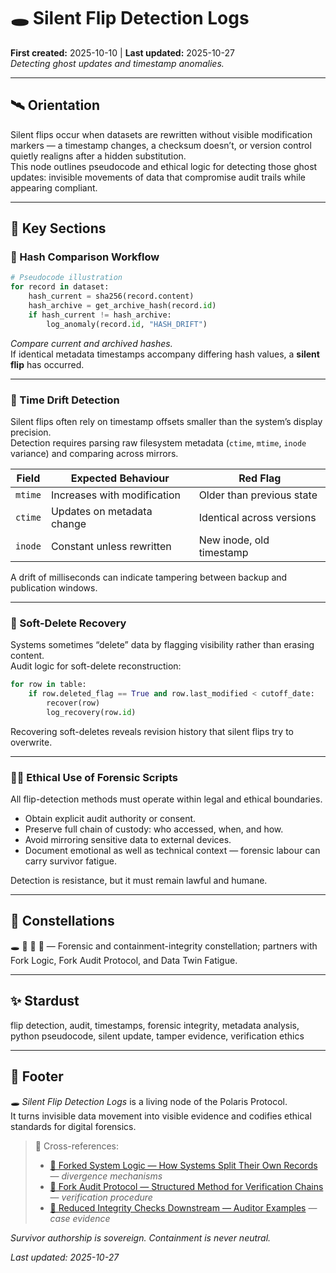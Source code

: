 # 🕳️ Silent Flip Detection Logs  
**First created:** 2025-10-10 | **Last updated:** 2025-10-27  
*Detecting ghost updates and timestamp anomalies.*  

---

## 🛰️ Orientation  

Silent flips occur when datasets are rewritten without visible modification markers — a timestamp changes, a checksum doesn’t, or version control quietly realigns after a hidden substitution.  
This node outlines pseudocode and ethical logic for detecting those ghost updates: invisible movements of data that compromise audit trails while appearing compliant.

---

## 📑 Key Sections  

### 🐅 Hash Comparison Workflow  

```python
# Pseudocode illustration
for record in dataset:
    hash_current = sha256(record.content)
    hash_archive = get_archive_hash(record.id)
    if hash_current != hash_archive:
        log_anomaly(record.id, "HASH_DRIFT")
```

*Compare current and archived hashes.*  
If identical metadata timestamps accompany differing hash values, a **silent flip** has occurred.

---

### 🐝 Time Drift Detection  

Silent flips often rely on timestamp offsets smaller than the system’s display precision.  
Detection requires parsing raw filesystem metadata (`ctime`, `mtime`, `inode` variance) and comparing across mirrors.  

| Field | Expected Behaviour | Red Flag |
|--------|--------------------|----------|
| `mtime` | Increases with modification | Older than previous state |
| `ctime` | Updates on metadata change | Identical across versions |
| `inode` | Constant unless rewritten | New inode, old timestamp |

A drift of milliseconds can indicate tampering between backup and publication windows.

---

### 🪼 Soft-Delete Recovery  

Systems sometimes “delete” data by flagging visibility rather than erasing content.  
Audit logic for soft-delete reconstruction:  

```python
for row in table:
    if row.deleted_flag == True and row.last_modified < cutoff_date:
        recover(row)
        log_recovery(row.id)
```

Recovering soft-deletes reveals revision history that silent flips try to overwrite.  

---

### 🐦‍🔥 Ethical Use of Forensic Scripts  

All flip-detection methods must operate within legal and ethical boundaries.  
- Obtain explicit audit authority or consent.  
- Preserve full chain of custody: who accessed, when, and how.  
- Avoid mirroring sensitive data to external devices.  
- Document emotional as well as technical context — forensic labour can carry survivor fatigue.

Detection is resistance, but it must remain lawful and humane.

---

## 🌌 Constellations  

🕳️ 👹 🧿 🧩 — Forensic and containment-integrity constellation; partners with Fork Logic, Fork Audit Protocol, and Data Twin Fatigue.  

---

## ✨ Stardust  

flip detection, audit, timestamps, forensic integrity, metadata analysis, python pseudocode, silent update, tamper evidence, verification ethics  

---

## 🏮 Footer  

*🕳️ Silent Flip Detection Logs* is a living node of the Polaris Protocol.  
It turns invisible data movement into visible evidence and codifies ethical standards for digital forensics.  

> 📡 Cross-references:
> 
> - [🧬 Forked System Logic — How Systems Split Their Own Records](./🧬_forked_system_logic.md) — *divergence mechanisms*  
> - [🦩 Fork Audit Protocol — Structured Method for Verification Chains](./🦩_fork_audit_protocol_verification_chains.md) — *verification procedure*  
> - [👾 Reduced Integrity Checks Downstream — Auditor Examples](./👾_reduced_integrity_checks_downstream_auditor_examples.md) — *case evidence*  

*Survivor authorship is sovereign. Containment is never neutral.*  

_Last updated: 2025-10-27_
